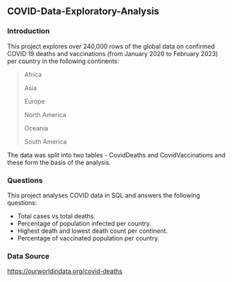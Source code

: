 ## COVID-Data-Exploratory-Analysis

### Introduction
This project explores over 240,000 rows of the global data on confirmed COVID 19 deaths and vaccinations (from January 2020 to February 2023) per country in the following continents:
> Africa
>
> Asia
>
> Europe
>
> North America
>
> Oceania
>
> South America

The data was split into two tables - CovidDeaths and CovidVaccinations and these form the basis of the analysis.

### Questions
This project analyses COVID data  in SQL and answers the following questions:
- Total cases vs total deaths.
- Percentage of population infected per country.
- Highest death and lowest death count per continent.
- Percentage of vaccinated population per country.

### Data Source
https://ourworldindata.org/covid-deaths
